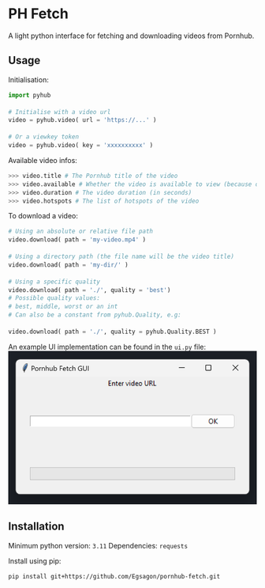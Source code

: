 # PH Fetch

A light python interface for fetching and downloading videos from Pornhub.

## Usage

Initialisation:
```python
import pyhub

# Initialise with a video url
video = pyhub.video( url = 'https://...' )

# Or a viewkey token
video = pyhub.video( key = 'xxxxxxxxxx' )
```

Available video infos:
```python
>>> video.title # The Pornhub title of the video
>>> video.available # Whether the video is available to view (because deleted or not disponible in country)
>>> video.duration # The video duration (in seconds)
>>> video.hotspots # The list of hotspots of the video
```

To download a video:
```python
# Using an absolute or relative file path 
video.download( path = 'my-video.mp4' )

# Using a directory path (the file name will be the video title)
video.download( path = 'my-dir/' )

# Using a specific quality
video.download( path = './', quality = 'best')
# Possible quality values:
# best, middle, worst or an int
# Can also be a constant from pyhub.Quality, e.g:

video.download( path = './', quality = pyhub.Quality.BEST )
```

An example UI implementation can be found in the `ui.py` file:
![image](https://github.com/Egsagon/pornhub-fetch/blob/master/demo.png)

## Installation

Minimum python version: `3.11`
Dependencies: `requests`

Install using pip:
```sh
pip install git+https://github.com/Egsagon/pornhub-fetch.git
```
